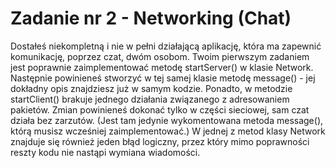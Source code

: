 # Zadanie nr 2 - Networking (Chat)
 Dostałeś niekompletną i nie w pełni działającą aplikację, która ma zapewnić komunikację, poprzez czat, dwóm osobom. Twoim pierwszym zadaniem jest poprawnie zaimplementować metodę startServer() w klasie Network. Następnie powinieneś stworzyć w tej samej klasie metodę message() - jej dokładny opis znajdziesz już w samym kodzie. Ponadto, w metodzie startClient() brakuje jednego działania związanego z adresowaniem pakietów. Zmian powinieneś dokonać tylko w części sieciowej, sam czat działa bez zarzutów. (Jest tam jedynie wykomentowana metoda message(), którą musisz wcześniej zaimplementować.) W jednej z metod klasy Network znajduje się również jeden błąd logiczny, przez który mimo poprawności reszty kodu nie nastąpi wymiana wiadomości. 
